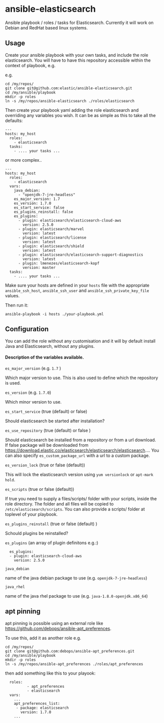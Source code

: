# ansible-elasticsearch

Ansible playbook / roles / tasks for Elasticsearch.  Currently it will work on Debian and RedHat based linux systems.

## Usage

Create your ansible playbook with your own tasks, and include the role elasticsearch.
You will have to have this repository accessible within the context of playbook, e.g.

e.g. 

```
cd /my/repos/
git clone git@github.com:elastic/ansible-elasticsearch.git
cd /my/ansible/playbook
mkdir -p roles
ln -s /my/repos/ansible-elasticsearch ./roles/elasticsearch
```

Then create your playbook yaml adding the role elasticsearch and overriding any variables you wish.  It can be as simple as this to take all the defaults:


```
---
hosts: my_host
  roles:
    - elasticsearch
  tasks:
    - .... your tasks ...
```

or more complex..


```
---
hosts: my_host
  roles:
    - elasticsearch
  vars:
    java_debian:
      - "openjdk-7-jre-headless"
    es_major_version: 1.7
    es_version: 1.7.0
    es_start_service: false
    es_plugins_reinstall: false
    es_plugins:
      - plugin: elasticsearch/elasticsearch-cloud-aws
        version: 2.5.0
      - plugin: elasticsearch/marvel
        version: latest
      - plugin: elasticsearch/license
        version: latest
      - plugin: elasticsearch/shield
        version: latest
      - plugin: elasticsearch/elasticsearch-support-diagnostics
        version: latest
      - plugin: lmenezes/elasticsearch-kopf
        version: master
  tasks:
    - .... your tasks ...
```

Make sure your hosts are defined in your ```hosts``` file with the appropriate ```ansible_ssh_host```,  ```ansible_ssh_user``` and ```ansible_ssh_private_key_file``` values.

Then run it:

```
ansible-playbook -i hosts ./your-playbook.yml
```

## Configuration
You can add the role without any customisation and it will by default install Java and Elasticsearch, without any plugins.

#### Description of the variables available.

```es_major_version``` (e.g. `1.7` )

Which major version to use. This is also used to define which the repository is used.

```es_version``` (e.g. `1.7.0`)

Which minor version to use.

```es_start_service``` (true (default) or false)

Should elasticsearch be started after installation?

```es_use_repository``` (true (default) or false )

Should elasticsearch be installed from a repository or from a url download. If false package will be downloaded from https://download.elastic.co/elasticsearch/elasticsearch/elasticsearch.... You can also specify `es_custom_package_url` with a url to a custom package.

```es_version_lock``` (true or false (default))

This will lock the elasticsearch version using `yum versionlock` or `apt-mark hold`.

```es_scripts``` (true or false (default))

If true you need to supply a files/scripts/ folder with your scripts, inside the role directory. The folder and all files will be copied to `/etc/elasticsearch/scripts`. You can also provide a scripts/ folder at toplevel of your playbook.


```es_plugins_reinstall``` (true or false (default) )

Schould plugins be reinstalled?

```es_plugins``` (an array of plugin definitons e.g.:)

```
  es_plugins:
  - plugin: elasticsearch-cloud-aws
    version: 2.5.0
```

`java_debian`

name of the java debian package to use (e.g. `openjdk-7-jre-headless`) 

`java_rhel`

name of the java rhel package to use (e.g. `java-1.8.0-openjdk.x86_64`)

## apt pinning
apt pinning is possible using an external role like https://github.com/debops/ansible-apt_preferences.

To use this, add it as another role e.g.
```
cd /my/repos/
git clone git@github.com:debops/ansible-apt_preferences.git
cd /my/ansible/playbook
mkdir -p roles
ln -s /my/repos/ansible-apt_preferences ./roles/apt_preferences
```

then add something like this to your playook:
```
  roles:
          - apt_preferences
          - elasticsearch
  vars:
    ...
    apt_preferences_list:
     - package: elasticsearch
       version: 1.7.0
    ...

```
